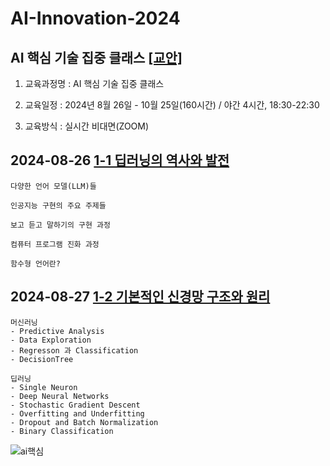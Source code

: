 # AI-Innovation-2024
## AI 핵심 기술 집중 클래스 [[교안]](https://docs.google.com/document/d/1mrVh8Az1XITXfFIho2IWXSCRRXDgcKfig7ZuBJgNS_0/edit?usp=sharing)


1. 교육과정명 : AI 핵심 기술 집중 클래스


2. 교육일정 : 2024년 8월 26일 - 10월 25일(160시간) / 야간 4시간, 18:30-22:30


3. 교육방식 : 실시간 비대면(ZOOM)


## 2024-08-26 [1-1 딥러닝의 역사와 발전](https://docs.google.com/document/d/10h2jkUKJnnMKm-x6EU8Ka0w-Ij1FsMLc/edit?usp=sharing&ouid=109265759411599372601&rtpof=true&sd=true)

    다양한 언어 모델(LLM)들

    인공지능 구현의 주요 주제들
    
    보고 듣고 말하기의 구현 과정
    
    컴퓨터 프로그램 진화 과정

    함수형 언어란?

## 2024-08-27 [1-2 기본적인 신경망 구조와 원리](https://docs.google.com/document/d/1xHWvY0SHUgdo_b7f35k5eJLLEAsNNljbeFjqPgjTXl0/edit?usp=sharing)

    머신러닝
    - Predictive Analysis
    - Data Exploration
    - Regresson 과 Classification
    - DecisionTree

    딥러닝
    - Single Neuron
    - Deep Neural Networks
    - Stochastic Gradient Descent
    - Overfitting and Underfitting
    - Dropout and Batch Normalization
    - Binary Classification
   

![ai핵심](https://github.com/user-attachments/assets/d71a9e3b-aafa-40ac-9c12-acc48e813164)

